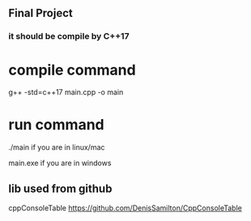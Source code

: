 ## Final Project
### it should be compile by C++17

# ###########################################

# compile command

g++ -std=c++17 main.cpp -o main

# run command

./main if you are in linux/mac

main.exe if you are in windows

## lib used from github

cppConsoleTable https://github.com/DenisSamilton/CppConsoleTable
